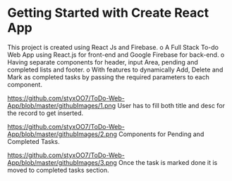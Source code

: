 # Getting Started with Create React App

This project is created using React Js and Firebase.
o	A Full Stack To-do Web App using React.js for front-end and Google Firebase for back-end.
o	Having separate components for header, input Area, pending and completed lists and footer.
o	With features to dynamically Add, Delete and Mark as completed tasks by passing the required parameters to each component.

https://github.com/styxOO7/ToDo-Web-App/blob/master/githubImages/1.png
User has to fill both title and desc for the record to get inserted.

https://github.com/styxOO7/ToDo-Web-App/blob/master/githubImages/2.png
Components for Pending and Completed Tasks.

https://github.com/styxOO7/ToDo-Web-App/blob/master/githubImages/3.png
Once the task is marked done it is moved to completed tasks section.

